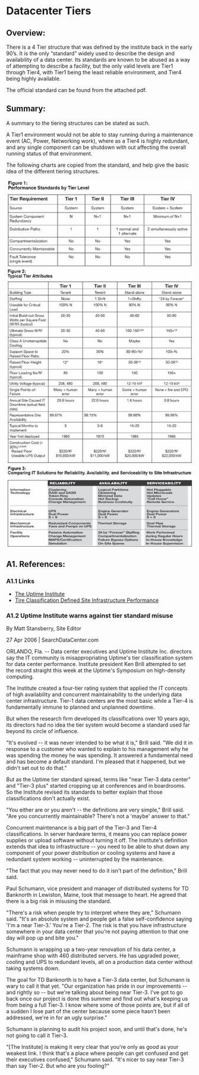 # Datacenter Tiers

## Overview:
There is a 4 Tier structure that was defined by the institute back in the early 90’s.  It is the only “standard” widely used to describe the design and availability of a data center.   Its standards are known to be abused as a way of attempting to describe a facility, but the only valid levels are Tier1 through Tier4, with Tier1 being the least reliable environment, and Tier4 being highly available.  

The official standard can be found from the attached pdf.

## Summary:
A summary to the tiering structures can be stated as such.

A Tier1 environment would not be able to stay running during a maintenance event (AC, Power, Networking work), where as a Tier4 is highly redundant, and any single component can be shutdown with out affecting the overall running status of that environment.

The following charts are copied from the standard, and help give the basic idea of the different tiering structures.

<img src="img/dc0.jpg" alt="">

<img src="img/dc1.jpg" alt="">

<img src="img/dc2.jpg" alt="">


## A1. References:

### A1.1 Links
- [The Uptime Institute](http://uptimeinstitute.com/)
- [Tire Classification Defined Site Infrastructure Performance](http://atd.uptimeinstitute.com/PDFs/TierStandards.pdf)

### A1.2 Uptime Institute warns against tier standard misuse
By Matt Stansberry, Site Editor

27 Apr 2006 | SearchDataCenter.com

ORLANDO, Fla. -- Data center executives and Uptime Institute Inc. directors say the IT community is misappropriating Uptime's tier classification system for data center performance. Institute president Ken Brill attempted to set the record straight this week at the Uptime's Symposium on high-density computing.

The Institute created a four-tier rating system that applied the IT concepts of high availability and concurrent maintainability to the underlying data center infrastructure. Tier-1 data centers are the most basic while a Tier-4 is fundamentally immune to planned and unplanned downtime.

But when the research firm developed its classifications over 10 years ago, its directors had no idea the tier system would become a standard used far beyond its circle of influence.

"It's evolved -- it was never intended to be what it is," Brill said. "We did it in response to a customer who wanted to explain to his management why he was spending the money he was spending. It answered a fundamental need and has become a default standard. I'm pleased that it happened, but we didn't set out to do that."

But as the Uptime tier standard spread, terms like "near Tier-3 data center" and "Tier-3 plus" started cropping up at conferences and in boardrooms. So the Institute revised its standards to better explain that those classifications don't actually exist.

"You either are or you aren't -- the definitions are very simple," Brill said. "Are you concurrently maintainable? There's not a 'maybe' answer to that."

Concurrent maintenance is a big part of the Tier-3 and Tier-4 classifications. In server hardware terms, it means you can replace power supplies or upload software without turning it off. The Institute's definition extends that idea to infrastructure -- you need to be able to shut down any component of your power distribution or cooling systems and have a redundant system working -- uninterrupted by the maintenance.

"The fact that you may never need to do it isn't part of the definition," Brill said.

Paul Schumann, vice president and manager of distributed systems for TD Banknorth in Lewiston, Maine, took that message to heart. He agreed that there is a big risk in misusing the standard.

"There's a risk when people try to interpret where they are," Schumann said. "It's an absolute system and people get a false self-confidence saying 'I'm a near Tier-3.' You're a Tier-2. The risk is that you have infrastructure somewhere in your data center that you're not paying attention to that one day will pop up and bite you."

Schumann is wrapping up a two-year renovation of his data center, a mainframe shop with 460 distributed servers. He has upgraded power, cooling and UPS to redundant levels, all on a production data center without taking systems down.

The goal for TD Banknorth is to have a Tier-3 data center, but Schumann is wary to call it that yet. "Our organization has pride in our improvements -- and rightly so -- but we're talking about being near Tier-3. I've got to go back once our project is done this summer and find out what's keeping us from being a full Tier-3. I know where some of those points are, but if all of a sudden I lose part of the center because some piece hasn't been addressed, we're in for an ugly surprise."

Schumann is planning to audit his project soon, and until that's done, he's not going to call it Tier-3.

"[The Institute] is making it very clear that you're only as good as your weakest link. I think that's a place where people can get confused and get their executives confused," Schumann said. "It's nicer to say near Tier-3 than say Tier-2. But who are you fooling?"